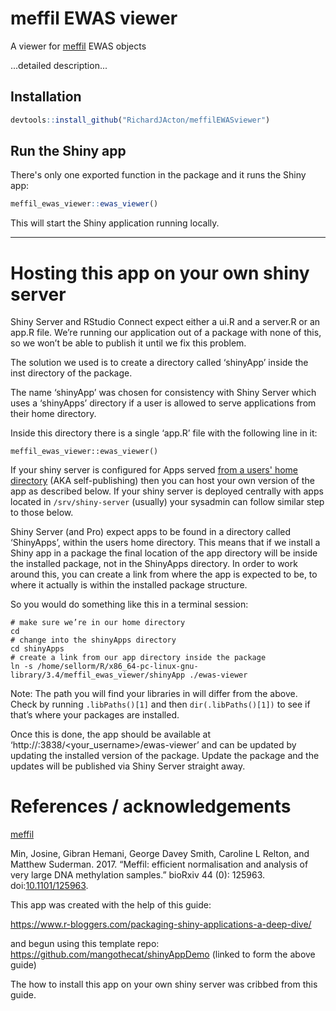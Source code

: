 # meffil EWAS viewer

A viewer for [meffil](https://github.com/perishky/meffil/wiki) EWAS objects

...detailed description...

## Installation

``` r
devtools::install_github("RichardJActon/meffilEWASviewer")
```

## Run the Shiny app

There's only one exported function in the package and it runs the Shiny app:

``` r
meffil_ewas_viewer::ewas_viewer()
```

This will start the Shiny application running locally.

---

# Hosting this app on your own shiny server

Shiny Server and RStudio Connect expect either a ui.R and a server.R or an app.R file. We’re running our application out of a package with none of this, so we won’t be able to publish it until we fix this problem.

The solution we used is to create a directory called ‘shinyApp’ inside the inst directory of the package. 

The name ‘shinyApp’ was chosen for consistency with Shiny Server which uses a ‘shinyApps’ directory if a user is allowed to serve applications from their home directory.

Inside this directory there is a single ‘app.R’ file with the following line in it:

```
meffil_ewas_viewer::ewas_viewer()
```

If your shiny server is configured for Apps served [from a users' home directory](http://docs.rstudio.com/shiny-server/#host-per-user-application-directories) (AKA self-publishing) then you can host your own version of the app as described below. If your shiny server is deployed centrally with apps located in `/srv/shiny-server` (usually) your sysadmin can follow similar step to those below.

Shiny Server (and Pro) expect apps to be found in a directory called ‘ShinyApps’, within the users home directory. This means that if we install a Shiny app in a package the final location of the app directory will be inside the installed package, not in the ShinyApps directory. In order to work around this, you can create a link from where the app is expected to be, to where it actually is within the installed package structure.

So you would do something like this in a terminal session:

```
# make sure we’re in our home directory
cd
# change into the shinyApps directory
cd shinyApps
# create a link from our app directory inside the package
ln -s /home/sellorm/R/x86_64-pc-linux-gnu-library/3.4/meffil_ewas_viewer/shinyApp ./ewas-viewer
```

Note: The path you will find your libraries in will differ from the above. Check by running `.libPaths()[1]` and then `dir(.libPaths()[1])` to see if that’s where your packages are installed.

Once this is done, the app should be available at ‘http://<server-address>:3838/<your_username>/ewas-viewer’ and can be updated by updating the installed version of the package. Update the package and the updates will be published via Shiny Server straight away.

# References  / acknowledgements

[meffil](https://github.com/perishky/meffil/wiki)

Min, Josine, Gibran Hemani, George Davey Smith, Caroline L Relton, and Matthew Suderman. 2017. “Meffil: efficient normalisation and analysis of very large DNA methylation samples.” bioRxiv 44 (0): 125963. doi:[10.1101/125963](https://doi.org/10.1101/125963).


This app was created with the help of this guide:

https://www.r-bloggers.com/packaging-shiny-applications-a-deep-dive/

and begun using this template repo: https://github.com/mangothecat/shinyAppDemo 
(linked to form the above guide)

The how to install this app on your own shiny server was cribbed from this guide.
